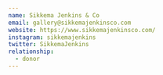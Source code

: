 ```yaml
---
name: Sikkema Jenkins & Co
email: gallery@sikkemajenkinsco.com
website: https://www.sikkemajenkinsco.com/
instagram: sikkemajenkins
twitter: SikkemaJenkins
relationship:
  - donor
---
```

